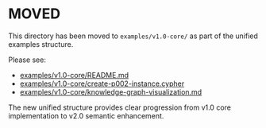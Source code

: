 # MOVED

This directory has been moved to `examples/v1.0-core/` as part of the unified examples structure.

Please see:
- [examples/v1.0-core/README.md](../v1.0-core/README.md)
- [examples/v1.0-core/create-p002-instance.cypher](../v1.0-core/create-p002-instance.cypher) 
- [examples/v1.0-core/knowledge-graph-visualization.md](../v1.0-core/knowledge-graph-visualization.md)

The new unified structure provides clear progression from v1.0 core implementation to v2.0 semantic enhancement.
